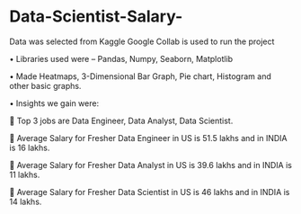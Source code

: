 # Data-Scientist-Salary-

Data was selected from Kaggle
Google Collab is used to run the project

•	Libraries used were – Pandas, Numpy, Seaborn, Matplotlib

•	Made Heatmaps, 3-Dimensional Bar Graph, Pie chart, Histogram and other basic graphs.

•	Insights we gain were:

	Top 3 jobs are Data Engineer, Data Analyst, Data Scientist.

	Average Salary for Fresher Data Engineer in US is 51.5 lakhs and in INDIA is 16 lakhs.

	Average Salary for Fresher Data Analyst in US is 39.6 lakhs and in INDIA is 11 lakhs.

	Average Salary for Fresher Data Scientist in US is 46 lakhs and in INDIA is 14 lakhs.
